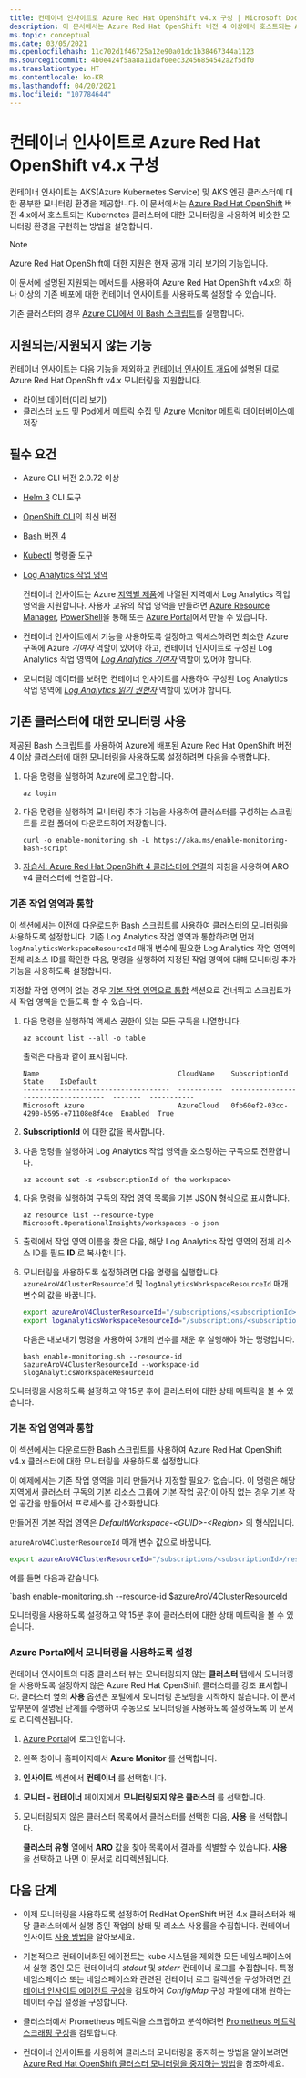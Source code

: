 ```yaml
---
title: 컨테이너 인사이트로 Azure Red Hat OpenShift v4.x 구성 | Microsoft Docs
description: 이 문서에서는 Azure Red Hat OpenShift 버전 4 이상에서 호스트되는 Azure Monitor를 사용하여 Kubernetes 클러스터에 대한 모니터링을 구성하는 방법을 설명합니다.
ms.topic: conceptual
ms.date: 03/05/2021
ms.openlocfilehash: 11c702d1f46725a12e90a01dc1b38467344a1123
ms.sourcegitcommit: 4b0e424f5aa8a11daf0eec32456854542a2f5df0
ms.translationtype: HT
ms.contentlocale: ko-KR
ms.lasthandoff: 04/20/2021
ms.locfileid: "107784644"
---
```

# <a name="configure-azure-red-hat-openshift-v4x-with-container-insights"></a>컨테이너 인사이트로 Azure Red Hat OpenShift v4.x 구성

컨테이너 인사이트는 AKS(Azure Kubernetes Service) 및 AKS 엔진 클러스터에 대한 풍부한 모니터링 환경을 제공합니다. 이 문서에서는 [Azure Red Hat OpenShift](../../openshift/intro-openshift.md) 버전 4.x에서 호스트되는 Kubernetes 클러스터에 대한 모니터링을 사용하여 비슷한 모니터링 환경을 구현하는 방법을 설명합니다.

>[!NOTE]
>Azure Red Hat OpenShift에 대한 지원은 현재 공개 미리 보기의 기능입니다.
>

이 문서에 설명된 지원되는 메서드를 사용하여 Azure Red Hat OpenShift v4.x의 하나 이상의 기존 배포에 대한 컨테이너 인사이트를 사용하도록 설정할 수 있습니다.

기존 클러스터의 경우 [Azure CLI에서 이 Bash 스크립트](/cli/azure/openshift#az_openshift_create&preserve-view=true)를 실행합니다.

## <a name="supported-and-unsupported-features"></a>지원되는/지원되지 않는 기능

컨테이너 인사이트는 다음 기능을 제외하고 [컨테이너 인사이트 개요](container-insights-overview.md)에 설명된 대로 Azure Red Hat OpenShift v4.x 모니터링을 지원합니다.

- 라이브 데이터(미리 보기)
- 클러스터 노드 및 Pod에서 [메트릭 수집](container-insights-update-metrics.md) 및 Azure Monitor 메트릭 데이터베이스에 저장

## <a name="prerequisites"></a>필수 요건

- Azure CLI 버전 2.0.72 이상  

- [Helm 3](https://helm.sh/docs/intro/install/) CLI 도구

- [OpenShift CLI](https://docs.openshift.com/container-platform/4.7/cli_reference/openshift_cli/getting-started-cli.html)의 최신 버전

- [Bash 버전 4](https://www.gnu.org/software/bash/)

- [Kubectl](https://kubernetes.io/docs/tasks/tools/install-kubectl/) 명령줄 도구

- [Log Analytics 작업 영역](../logs/design-logs-deployment.md)

    컨테이너 인사이트는 Azure [지역별 제품](https://azure.microsoft.com/global-infrastructure/services/?regions=all&products=monitor)에 나열된 지역에서 Log Analytics 작업 영역을 지원합니다. 사용자 고유의 작업 영역을 만들려면 [Azure Resource Manager](../logs/resource-manager-workspace.md), [PowerShell](../logs/powershell-sample-create-workspace.md?toc=%2fpowershell%2fmodule%2ftoc.json)을 통해 또는 [Azure Portal](../logs/quick-create-workspace.md)에서 만들 수 있습니다.

- 컨테이너 인사이트에서 기능을 사용하도록 설정하고 액세스하려면 최소한 Azure 구독에 Azure *기여자* 역할이 있어야 하고, 컨테이너 인사이트로 구성된 Log Analytics 작업 영역에 [*Log Analytics 기여자*](../logs/manage-access.md#manage-access-using-azure-permissions) 역할이 있어야 합니다.

- 모니터링 데이터를 보려면 컨테이너 인사이트를 사용하여 구성된 Log Analytics 작업 영역에 [*Log Analytics 읽기 권한자*](../logs/manage-access.md#manage-access-using-azure-permissions) 역할이 있어야 합니다.

## <a name="enable-monitoring-for-an-existing-cluster"></a>기존 클러스터에 대한 모니터링 사용

제공된 Bash 스크립트를 사용하여 Azure에 배포된 Azure Red Hat OpenShift 버전 4 이상 클러스터에 대한 모니터링을 사용하도록 설정하려면 다음을 수행합니다.

1. 다음 명령을 실행하여 Azure에 로그인합니다.

    ```azurecli
    az login
    ```

1. 다음 명령을 실행하여 모니터링 추가 기능을 사용하여 클러스터를 구성하는 스크립트를 로컬 폴더에 다운로드하여 저장합니다.

    `curl -o enable-monitoring.sh -L https://aka.ms/enable-monitoring-bash-script`

1. [자습서: Azure Red Hat OpenShift 4 클러스터에 연결](../../openshift/tutorial-connect-cluster.md)의 지침을 사용하여 ARO v4 클러스터에 연결합니다.


### <a name="integrate-with-an-existing-workspace"></a>기존 작업 영역과 통합

이 섹션에서는 이전에 다운로드한 Bash 스크립트를 사용하여 클러스터의 모니터링을 사용하도록 설정합니다. 기존 Log Analytics 작업 영역과 통합하려면 먼저 `logAnalyticsWorkspaceResourceId` 매개 변수에 필요한 Log Analytics 작업 영역의 전체 리소스 ID를 확인한 다음, 명령을 실행하여 지정된 작업 영역에 대해 모니터링 추가 기능을 사용하도록 설정합니다.

지정할 작업 영역이 없는 경우 [기본 작업 영역으로 통합](#integrate-with-the-default-workspace) 섹션으로 건너뛰고 스크립트가 새 작업 영역을 만들도록 할 수 있습니다.

1. 다음 명령을 실행하여 액세스 권한이 있는 모든 구독을 나열합니다.

    ```azurecli
    az account list --all -o table
    ```

    출력은 다음과 같이 표시됩니다.

    ```azurecli
    Name                                  CloudName    SubscriptionId                        State    IsDefault
    ------------------------------------  -----------  ------------------------------------  -------  -----------
    Microsoft Azure                       AzureCloud   0fb60ef2-03cc-4290-b595-e71108e8f4ce  Enabled  True
    ```

1. **SubscriptionId** 에 대한 값을 복사합니다.

1. 다음 명령을 실행하여 Log Analytics 작업 영역을 호스팅하는 구독으로 전환합니다.

    ```azurecli
    az account set -s <subscriptionId of the workspace>
    ```

1. 다음 명령을 실행하여 구독의 작업 영역 목록을 기본 JSON 형식으로 표시합니다.

    ```
    az resource list --resource-type Microsoft.OperationalInsights/workspaces -o json
    ```

1. 출력에서 작업 영역 이름을 찾은 다음, 해당 Log Analytics 작업 영역의 전체 리소스 ID를 필드 **ID** 로 복사합니다.

1. 모니터링을 사용하도록 설정하려면 다음 명령을 실행합니다. `azureAroV4ClusterResourceId` 및 `logAnalyticsWorkspaceResourceId` 매개 변수의 값을 바꿉니다.

    ```bash
    export azureAroV4ClusterResourceId="/subscriptions/<subscriptionId>/resourceGroups/<resourceGroupName>/providers/Microsoft.RedHatOpenShift/OpenShiftClusters/<clusterName>"
    export logAnalyticsWorkspaceResourceId="/subscriptions/<subscriptionId>/resourceGroups/<resourceGroupName>/providers/microsoft.operationalinsights/workspaces/<workspaceName>" 
    ```

    다음은 내보내기 명령을 사용하여 3개의 변수를 채운 후 실행해야 하는 명령입니다.

    `bash enable-monitoring.sh --resource-id $azureAroV4ClusterResourceId --workspace-id $logAnalyticsWorkspaceResourceId`

모니터링을 사용하도록 설정하고 약 15분 후에 클러스터에 대한 상태 메트릭을 볼 수 있습니다.

### <a name="integrate-with-the-default-workspace"></a>기본 작업 영역과 통합

이 섹션에서는 다운로드한 Bash 스크립트를 사용하여 Azure Red Hat OpenShift v4.x 클러스터에 대한 모니터링을 사용하도록 설정합니다.

이 예제에서는 기존 작업 영역을 미리 만들거나 지정할 필요가 없습니다. 이 명령은 해당 지역에서 클러스터 구독의 기본 리소스 그룹에 기본 작업 공간이 아직 없는 경우 기본 작업 공간을 만들어서 프로세스를 간소화합니다.

만들어진 기본 작업 영역은 *DefaultWorkspace-\<GUID>-\<Region>* 의 형식입니다.  

`azureAroV4ClusterResourceId` 매개 변수 값으로 바꿉니다.

```bash
export azureAroV4ClusterResourceId="/subscriptions/<subscriptionId>/resourceGroups/<resourceGroupName>/providers/Microsoft.RedHatOpenShift/OpenShiftClusters/<clusterName>"
```

예를 들면 다음과 같습니다.

`bash enable-monitoring.sh --resource-id $azureAroV4ClusterResourceId 

모니터링을 사용하도록 설정하고 약 15분 후에 클러스터에 대한 상태 메트릭을 볼 수 있습니다.

### <a name="enable-monitoring-from-the-azure-portal"></a>Azure Portal에서 모니터링을 사용하도록 설정

컨테이너 인사이트의 다중 클러스터 뷰는 모니터링되지 않는 **클러스터** 탭에서 모니터링을 사용하도록 설정하지 않은 Azure Red Hat OpenShift 클러스터를 강조 표시합니다. 클러스터 옆의 **사용** 옵션은 포털에서 모니터링 온보딩을 시작하지 않습니다. 이 문서 앞부분에 설명된 단계를 수행하여 수동으로 모니터링을 사용하도록 설정하도록 이 문서로 리디렉션됩니다.

1. [Azure Portal](https://portal.azure.com)에 로그인합니다.

1. 왼쪽 창이나 홈페이지에서 **Azure Monitor** 를 선택합니다.

1. **인사이트** 섹션에서 **컨테이너** 를 선택합니다.

1. **모니터 - 컨테이너** 페이지에서 **모니터링되지 않은 클러스터** 를 선택합니다.

1. 모니터링되지 않은 클러스터 목록에서 클러스터를 선택한 다음, **사용** 을 선택합니다.

    **클러스터 유형** 열에서 **ARO** 값을 찾아 목록에서 결과를 식별할 수 있습니다. **사용** 을 선택하고 나면 이 문서로 리디렉션됩니다.

## <a name="next-steps"></a>다음 단계

- 이제 모니터링을 사용하도록 설정하여 RedHat OpenShift 버전 4.x 클러스터와 해당 클러스터에서 실행 중인 작업의 상태 및 리소스 사용률을 수집합니다. 컨테이너 인사이트 [사용 방법](container-insights-analyze.md)을 알아보세요.

- 기본적으로 컨테이너화된 에이전트는 kube 시스템을 제외한 모든 네임스페이스에서 실행 중인 모든 컨테이너의 *stdout* 및 *stderr* 컨테이너 로그를 수집합니다. 특정 네임스페이스 또는 네임스페이스와 관련된 컨테이너 로그 컬렉션을 구성하려면 [컨테이너 인사이트 에이전트 구성](container-insights-agent-config.md)을 검토하여 *ConfigMap* 구성 파일에 대해 원하는 데이터 수집 설정을 구성합니다.

- 클러스터에서 Prometheus 메트릭을 스크랩하고 분석하려면 [Prometheus 메트릭 스크래핑 구성](container-insights-prometheus-integration.md)을 검토합니다.

- 컨테이너 인사이트를 사용하여 클러스터 모니터링을 중지하는 방법을 알아보려면 [Azure Red Hat OpenShift 클러스터 모니터링을 중지하는 방법](./container-insights-optout-openshift-v3.md)을 참조하세요.
